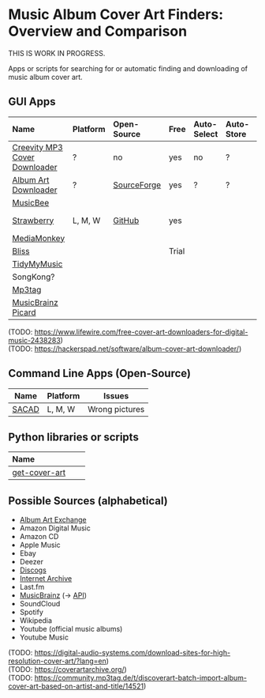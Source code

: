 # Music Album Cover Art Finders: Overview and Comparison
THIS IS WORK IN PROGRESS.

Apps or scripts for searching for or automatic finding and downloading of music album cover art.
## GUI Apps
| Name | Platform | Open-Source | Free | Auto-Select | Auto-Store | Bulk | Remarks |
| :--- | :-- | :-- | :-- | :-- | :-- | :-- | :-- |
| [Creevity MP3 Cover Downloader](https://www.creevity.com/mp3coverdownloader/) | ? | no | yes | no | ? | no | |
| [Album Art Downloader](https://sourceforge.net/projects/album-art/) | ? | [SourceForge](https://sourceforge.net/projects/album-art/)  | yes | ? | ? | ? | Custom sources |
| [MusicBee](https://getmusicbee.com/) |
| [Strawberry](https://www.strawberrymusicplayer.org/) | L, M, W | [GitHub](https://github.com/strawberrymusicplayer/strawberry) | yes | ||| Music player |
| [MediaMonkey](https://www.mediamonkey.com/) |
| [Bliss](https://www.blisshq.com/) | || Trial |
| [TidyMyMusic](https://www.wondershare.net/ad/tidymymusic-mac/) |
| SongKong? |
| [Mp3tag](https://mp3tag.de/en/) |
| [MusicBrainz Picard](https://picard.musicbrainz.org/)

(TODO: https://www.lifewire.com/free-cover-art-downloaders-for-digital-music-2438283)  
(TODO: https://hackerspad.net/software/album-cover-art-downloader/)

## Command Line Apps (Open-Source)
| Name | Platform | Issues |
| ---- | ---- | --- |
| [SACAD](https://github.com/desbma/sacad) | L, M, W | Wrong pictures |
## Python libraries or scripts
| Name | | |
| :-- |:-- |:-- |
|[get-cover-art](https://pypi.org/project/get-cover-art/)||

## Possible Sources (alphabetical)
- [Album Art Exchange](https://www.albumartexchange.com/)
- Amazon Digital Music
- Amazon CD
- Apple Music
- Ebay
- Deezer
- [Discogs](https://www.discogs.com/)
- [Internet Archive](https://archive.org/details/album_covers)
- Last.fm
- [MusicBrainz](https://musicbrainz.org/) (→ [API](https://musicbrainz.org/doc/MusicBrainz_API))
- SoundCloud
- Spotify
- Wikipedia
- Youtube (official music albums)
- Youtube Music

(TODO: https://digital-audio-systems.com/download-sites-for-high-resolution-cover-art/?lang=en)  
(TODO: https://coverartarchive.org/)  
(TODO: https://community.mp3tag.de/t/discoverart-batch-import-album-cover-art-based-on-artist-and-title/14521)
